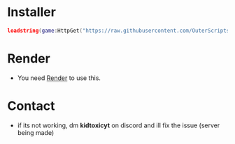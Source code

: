 # Installer
```lua
loadstring(game:HttpGet("https://raw.githubusercontent.com/OuterScripts/BedrockWareee/main/Installer.lua"))()
```

# Render

* You need [Render](https://discord.gg/render) to use this.

# Contact

* if its not working, dm **kidtoxicyt** on discord and ill fix the issue (server being made)

